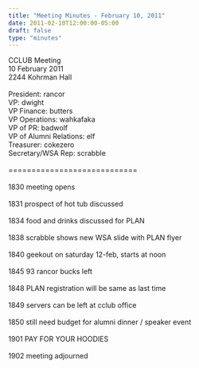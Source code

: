 ```yaml
---
title: "Meeting Minutes - February 10, 2011"
date: 2011-02-10T12:00:00-05:00
draft: false
type: "minutes"
---
```


CCLUB Meeting<br />
10 February 2011<br />
2244 Kohrman Hall<br />
<br />
President: rancor<br />
VP: dwight<br />
VP Finance: butters<br />
VP Operations: wahkafaka<br />
VP of PR: badwolf<br />
VP of Alumni Relations: elf<br />
Treasurer: cokezero<br />
Secretary/WSA Rep: scrabble<br />
<br />
============================<br />
<br />
1830 meeting opens<br />
<br />
1831 prospect of hot tub discussed<br />
<br />
1834 food and drinks discussed for PLAN<br />
<br />
1838 scrabble shows new WSA slide with PLAN flyer<br />
<br />
1840 geekout on saturday 12-feb, starts at noon<br />
<br />
1845 93 rancor bucks left<br />
<br />
1848 PLAN registration will be same as last time<br />
<br />
1849 servers can be left at cclub office<br />
<br />
1850 still need budget for alumni dinner / speaker event<br />
<br />
1901 PAY FOR YOUR HOODIES<br />
<br />
1902 meeting adjourned